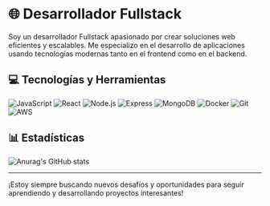 # 🌐 Desarrollador Fullstack

Soy un desarrollador Fullstack apasionado por crear soluciones web eficientes y escalables. Me especializo en el desarrollo de aplicaciones usando tecnologías modernas tanto en el frontend como en el backend.

## 💻 Tecnologías y Herramientas

![JavaScript](https://img.shields.io/badge/-JavaScript-black?style=flat-square&logo=javascript&logoColor=F7DF1E)
![React](https://img.shields.io/badge/-React-black?style=flat-square&logo=react&logoColor=61DAFB)
![Node.js](https://img.shields.io/badge/-Node.js-black?style=flat-square&logo=node.js&logoColor=6CC24A)
![Express](https://img.shields.io/badge/-Express-black?style=flat-square&logo=express&logoColor=FFFFFF)
![MongoDB](https://img.shields.io/badge/-MongoDB-black?style=flat-square&logo=mongodb&logoColor=47A248)
![Docker](https://img.shields.io/badge/-Docker-black?style=flat-square&logo=docker&logoColor=2496ED)
![Git](https://img.shields.io/badge/-Git-black?style=flat-square&logo=git&logoColor=F05032)
![AWS](https://img.shields.io/badge/-AWS-black?style=flat-square&logo=amazonaws&logoColor=FF9900)

## 📊 Estadísticas

![Anurag's GitHub stats](https://github-readme-stats.vercel.app/api?username=GudinoJoaquin&show_icons=true&hide_title=true&hide=prs&count_private=true&theme=radical)

---

¡Estoy siempre buscando nuevos desafíos y oportunidades para seguir aprendiendo y desarrollando proyectos interesantes!
